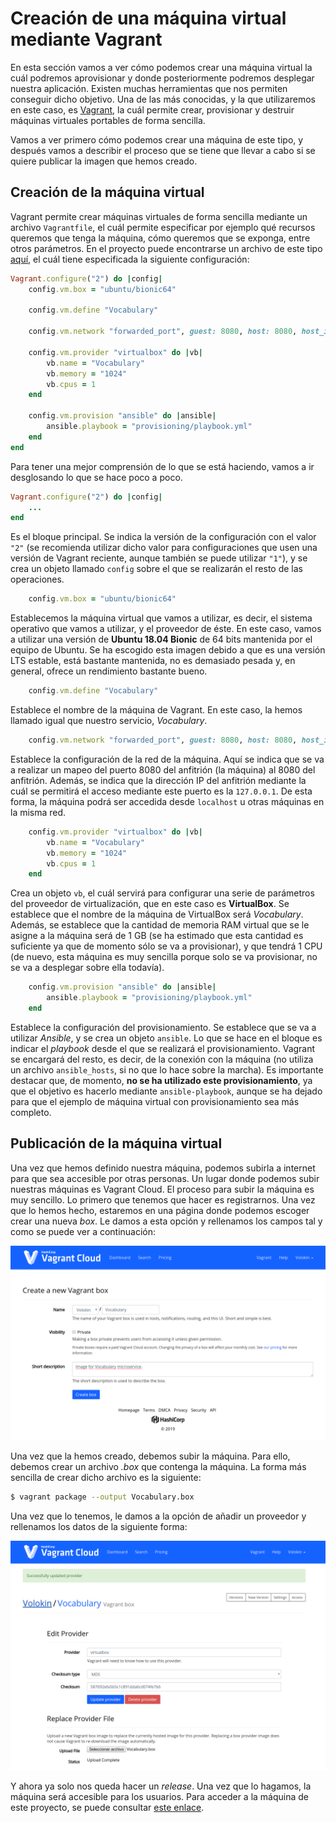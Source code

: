 # Creación de una máquina virtual mediante Vagrant

En esta sección vamos a ver cómo podemos crear una máquina virtual la cuál
podremos aprovisionar y donde posteriormente podremos desplegar nuestra
aplicación. Existen muchas herramientas que nos permiten conseguir dicho objetivo.
Una de las más conocidas, y la que utilizaremos en este caso, es
[Vagrant](https://www.vagrantup.com/), la cuál permite crear, provisionar y destruir
máquinas virtuales portables de forma sencilla.

Vamos a ver primero cómo podemos crear una máquina de este tipo, y después vamos
a describir el proceso que se tiene que llevar a cabo si se quiere publicar la
imagen que hemos creado.

## Creación de la máquina virtual

Vagrant permite crear máquinas virtuales de forma sencilla mediante un archivo
`Vagrantfile`, el cuál permite especificar por ejemplo qué recursos queremos que
tenga la máquina, cómo queremos que se exponga, entre otros parámetros. En el proyecto
puede encontrarse un archivo de este tipo [aquí](https://github.com/Vol0kin/Vocabulary/blob/master/Vagrantfile),
el cuál tiene especificada la siguiente configuración:

```ruby
Vagrant.configure("2") do |config|
    config.vm.box = "ubuntu/bionic64"

    config.vm.define "Vocabulary"

    config.vm.network "forwarded_port", guest: 8080, host: 8080, host_ip: "127.0.0.1"

    config.vm.provider "virtualbox" do |vb|
        vb.name = "Vocabulary"
        vb.memory = "1024"
        vb.cpus = 1
    end

    config.vm.provision "ansible" do |ansible|
        ansible.playbook = "provisioning/playbook.yml"
    end
end
```

Para tener una mejor comprensión de lo que se está haciendo, vamos a ir desglosando
lo que se hace poco a poco.

```ruby
Vagrant.configure("2") do |config|
    ...
end
```

Es el bloque principal. Se indica la versión de la configuración con el valor `"2"`
(se recomienda utilizar dicho valor para configuraciones que usen una versión de Vagrant
reciente, aunque también se puede utilizar `"1"`), y se crea un objeto llamado `config`
sobre el que se realizarán el resto de las operaciones.

```ruby
    config.vm.box = "ubuntu/bionic64"
```

Establecemos la máquina virtual que vamos a utilizar, es decir, el sistema operativo que
vamos a utilizar, y el proveedor de éste. En este caso, vamos a utilizar una versión de
**Ubuntu 18.04 Bionic**  de 64 bits mantenida por el equipo de Ubuntu. Se ha escogido esta
imagen debido a que es una versión LTS estable, está bastante mantenida, no es demasiado
pesada y, en general, ofrece un rendimiento bastante bueno.

```ruby
    config.vm.define "Vocabulary"
``` 

Establece el nombre de la máquina de Vagrant. En este caso, la hemos llamado igual que
nuestro servicio, *Vocabulary*.

```ruby
    config.vm.network "forwarded_port", guest: 8080, host: 8080, host_ip: "127.0.0.1"
```

Establece la configuración de la red de la máquina. Aquí se indica que se va a realizar
un mapeo del puerto 8080 del anfitrión (la máquina) al 8080 del anfitrión. Además,
se indica que la dirección IP del anfitrión mediante la cuál se permitirá el acceso
mediante este puerto es la `127.0.0.1`. De esta forma, la máquina podrá ser accedida
desde `localhost` u otras máquinas en la misma red.

```ruby
    config.vm.provider "virtualbox" do |vb|
        vb.name = "Vocabulary"
        vb.memory = "1024"
        vb.cpus = 1
    end
```

Crea un objeto `vb`, el cuál servirá para configurar una serie de parámetros
del proveedor de virtualización, que en este caso es **VirtualBox**. Se establece
que el nombre de la máquina de VirtualBox será *Vocabulary*. Además, se establece
que la cantidad de memoria RAM virtual que se le asigne a la máquina será de
1 GB (se ha estimado que esta cantidad es suficiente ya que de momento sólo
se va a provisionar), y que tendrá 1 CPU (de nuevo, esta máquina es muy sencilla
porque solo se va provisionar, no se va a desplegar sobre ella todavía).

```ruby
    config.vm.provision "ansible" do |ansible|
        ansible.playbook = "provisioning/playbook.yml"
    end
```

Establece la configuración del provisionamiento. Se establece que se va a utilizar
*Ansible*, y se crea un objeto `ansible`. Lo que se hace en el bloque es indicar
el *playbook* desde el que se realizará el provisionamiento. Vagrant se encargará
del resto, es decir, de la conexión con la máquina (no utiliza un archivo `ansible_hosts`,
si no que lo hace sobre la marcha). Es importante destacar que, de momento,
**no se ha utilizado este provisionamiento**, ya que el objetivo es hacerlo
mediante `ansible-playbook`, aunque se ha dejado para que el ejemplo de máquina
virtual con provisionamiento sea más completo.

## Publicación de la máquina virtual

Una vez que hemos definido nuestra máquina, podemos subirla a internet para que
sea accesible por otras personas. Un lugar donde podemos subir nuestras máquinas
es Vagrant Cloud. El proceso para subir la máquina es muy sencillo. Lo primero
que tenemos que hacer es registrarnos. Una vez que lo hemos hecho, estaremos en una
página donde podemos escoger crear una nueva *box*. Le damos a esta opción y rellenamos
los campos tal y como se puede ver a continuación:

![Vagrant Cloud Create](img/vagrant-box.png)

Una vez que la hemos creado, debemos subir la máquina. Para ello, debemos crear
un archivo *.box* que contenga la máquina. La forma más sencilla de crear
dicho archivo es la siguiente:

```bash
$ vagrant package --output Vocabulary.box
```

Una vez que lo tenemos, le damos a la opción de añadir un proveedor y rellenamos
los datos de la siguiente forma:

![Vagrant Cloud Provider](img/vagrant-create.png)

Y ahora ya solo nos queda hacer un *release*. Una vez que lo hagamos, la máquina
será accesible para los usuarios. Para acceder a la máquina de este proyecto, se
puede consultar [este enlace](https://app.vagrantup.com/Volokin/boxes/Vocabulary/versions/1.0).
